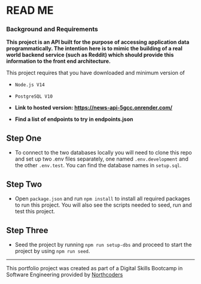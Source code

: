 # READ ME


### Background and Requirements

**This project is an API built for the purpose of accessing application data programmatically. The intention here is to mimic the building of a real world backend service (such as Reddit) which should provide this information to the front end architecture.**

This project requires that you have downloaded and minimum version of
- `Node.js V14`
- `PostgreSQL V10`


- **Link to hosted version: https://news-api-5gcc.onrender.com/**

- **Find a list of endpoints to try in endpoints.json**


## Step One

- To connect to the two databases locally you will need to clone this repo and set up two .env files separately, one named `.env.development` and the other `.env.test`. You can find the database names in `setup.sql`.

## Step Two

- Open `package.json` and run `npm install` to install all required packages to run this project. You will also see the scripts needed to seed, run and test this project.

## Step Three 

- Seed the project by running `npm run setup-dbs` and proceed to start the project by using `npm run seed`.



--- 

This portfolio project was created as part of a Digital Skills Bootcamp in Software Engineering provided by [Northcoders](https://northcoders.com/)
